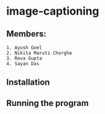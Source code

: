 # image-captioning
## Members: 
    1. Ayush Goel 
    2. Nikita Maruti Chorghe
    3. Reva Gupta
    4. Sayan Das

## Installation 

## Running the program